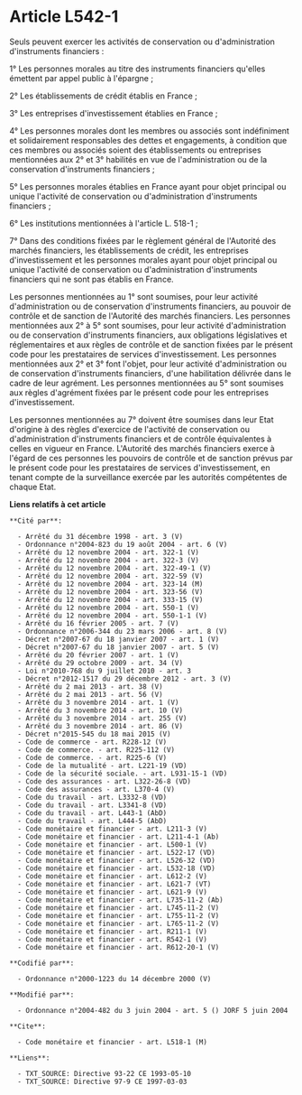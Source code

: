 # Article L542-1

Seuls peuvent exercer les activités de conservation ou d'administration d'instruments financiers :

1° Les personnes morales au titre des instruments financiers qu'elles émettent par appel public à l'épargne ;

2° Les établissements de crédit établis en France ;

3° Les entreprises d'investissement établies en France ;

4° Les personnes morales dont les membres ou associés sont indéfiniment et solidairement responsables des dettes et
engagements, à condition que ces membres ou associés soient des établissements ou entreprises mentionnées aux 2° et 3°
habilités en vue de l'administration ou de la conservation d'instruments financiers ;

5° Les personnes morales établies en France ayant pour objet principal ou unique l'activité de conservation ou
d'administration d'instruments financiers ;

6° Les institutions mentionnées à l'article L. 518-1 ;

7° Dans des conditions fixées par le règlement général de l'Autorité des marchés financiers, les établissements de crédit,
les entreprises d'investissement et les personnes morales ayant pour objet principal ou unique l'activité de conservation ou
d'administration d'instruments financiers qui ne sont pas établis en France.

Les personnes mentionnées au 1° sont soumises, pour leur activité d'administration ou de conservation d'instruments
financiers, au pouvoir de contrôle et de sanction de l'Autorité des marchés financiers. Les personnes mentionnées aux 2° à 5°
sont soumises, pour leur activité d'administration ou de conservation d'instruments financiers, aux obligations législatives
et réglementaires et aux règles de contrôle et de sanction fixées par le présent code pour les prestataires de services
d'investissement. Les personnes mentionnées aux 2° et 3° font l'objet, pour leur activité d'administration ou de conservation
d'instruments financiers, d'une habilitation délivrée dans le cadre de leur agrément. Les personnes mentionnées au 5° sont
soumises aux règles d'agrément fixées par le présent code pour les entreprises d'investissement.

Les personnes mentionnées au 7° doivent être soumises dans leur Etat d'origine à des règles d'exercice de l'activité de
conservation ou d'administration d'instruments financiers et de contrôle équivalentes à celles en vigueur en France.
L'Autorité des marchés financiers exerce à l'égard de ces personnes les pouvoirs de contrôle et de sanction prévus par le
présent code pour les prestataires de services d'investissement, en tenant compte de la surveillance exercée par les
autorités compétentes de chaque Etat.

**Liens relatifs à cet article**

	**Cité par**:

	  - Arrêté du 31 décembre 1998 - art. 3 (V)
	  - Ordonnance n°2004-823 du 19 août 2004 - art. 6 (V)
	  - Arrêté du 12 novembre 2004 - art. 322-1 (V)
	  - Arrêté du 12 novembre 2004 - art. 322-3 (V)
	  - Arrêté du 12 novembre 2004 - art. 322-49-1 (V)
	  - Arrêté du 12 novembre 2004 - art. 322-59 (V)
	  - Arrêté du 12 novembre 2004 - art. 323-14 (M)
	  - Arrêté du 12 novembre 2004 - art. 323-56 (V)
	  - Arrêté du 12 novembre 2004 - art. 333-15 (V)
	  - Arrêté du 12 novembre 2004 - art. 550-1 (V)
	  - Arrêté du 12 novembre 2004 - art. 550-1-1 (V)
	  - Arrêté du 16 février 2005 - art. 7 (V)
	  - Ordonnance n°2006-344 du 23 mars 2006 - art. 8 (V)
	  - Décret n°2007-67 du 18 janvier 2007 - art. 1 (V)
	  - Décret n°2007-67 du 18 janvier 2007 - art. 5 (V)
	  - Arrêté du 20 février 2007 - art. 1 (V)
	  - Arrêté du 29 octobre 2009 - art. 34 (V)
	  - Loi n°2010-768 du 9 juillet 2010 - art. 3
	  - Décret n°2012-1517 du 29 décembre 2012 - art. 3 (V)
	  - Arrêté du 2 mai 2013 - art. 38 (V)
	  - Arrêté du 2 mai 2013 - art. 56 (V)
	  - Arrêté du 3 novembre 2014 - art. 1 (V)
	  - Arrêté du 3 novembre 2014 - art. 10 (V)
	  - Arrêté du 3 novembre 2014 - art. 255 (V)
	  - Arrêté du 3 novembre 2014 - art. 86 (V)
	  - Décret n°2015-545 du 18 mai 2015 (V)
	  - Code de commerce - art. R228-12 (V)
	  - Code de commerce. - art. R225-112 (V)
	  - Code de commerce. - art. R225-6 (V)
	  - Code de la mutualité - art. L221-19 (VD)
	  - Code de la sécurité sociale. - art. L931-15-1 (VD)
	  - Code des assurances - art. L322-26-8 (VD)
	  - Code des assurances - art. L370-4 (V)
	  - Code du travail - art. L3332-8 (VD)
	  - Code du travail - art. L3341-8 (VD)
	  - Code du travail - art. L443-1 (AbD)
	  - Code du travail - art. L444-5 (AbD)
	  - Code monétaire et financier - art. L211-3 (V)
	  - Code monétaire et financier - art. L211-4-1 (Ab)
	  - Code monétaire et financier - art. L500-1 (V)
	  - Code monétaire et financier - art. L522-17 (VD)
	  - Code monétaire et financier - art. L526-32 (VD)
	  - Code monétaire et financier - art. L532-18 (VD)
	  - Code monétaire et financier - art. L612-2 (V)
	  - Code monétaire et financier - art. L621-7 (VT)
	  - Code monétaire et financier - art. L621-9 (V)
	  - Code monétaire et financier - art. L735-11-2 (Ab)
	  - Code monétaire et financier - art. L745-11-2 (V)
	  - Code monétaire et financier - art. L755-11-2 (V)
	  - Code monétaire et financier - art. L765-11-2 (V)
	  - Code monétaire et financier - art. R211-1 (V)
	  - Code monétaire et financier - art. R542-1 (V)
	  - Code monétaire et financier - art. R612-20-1 (V)

	**Codifié par**:

	  - Ordonnance n°2000-1223 du 14 décembre 2000 (V)

	**Modifié par**:

	  - Ordonnance n°2004-482 du 3 juin 2004 - art. 5 () JORF 5 juin 2004

	**Cite**:

	  - Code monétaire et financier - art. L518-1 (M)

	**Liens**:

	  - TXT_SOURCE: Directive 93-22 CE 1993-05-10
	  - TXT_SOURCE: Directive 97-9 CE 1997-03-03

